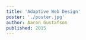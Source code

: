 ```yaml
---
title: 'Adaptive Web Design'
poster: './poster.jpg'
author: Aaron Gustafson
published: 2015
---
```

